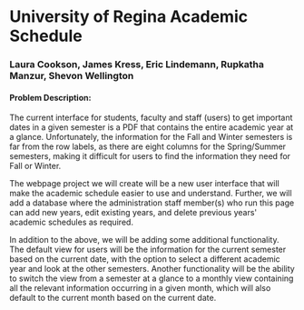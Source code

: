 # University of Regina Academic Schedule
### Laura Cookson, James Kress, Eric Lindemann, Rupkatha Manzur, Shevon Wellington

#### Problem Description: 
The current interface for students, faculty and staff (users) to get important dates in a given semester is a PDF that contains the entire academic year at a glance. Unfortunately, the information for the Fall and Winter semesters is far from the row labels, as there are eight columns for the Spring/Summer semesters, making it difficult for users to find the information they need for Fall or Winter.

The webpage project we will create will be a new user interface that will make the academic schedule easier to use and understand. Further, we will add a database where the administration staff member(s) who run this page can add new years, edit existing years, and delete previous years' academic schedules as required. 

In addition to the above, we will be adding some additional functionality. The default view for users will be the information for the current semester based on the current date, with the option to select a different academic year and look at the other semesters. Another functionality will be the ability to switch the view from a semester at a glance to a monthly view containing all the relevant information occurring in a given month, which will also default to the current month based on the current date.
